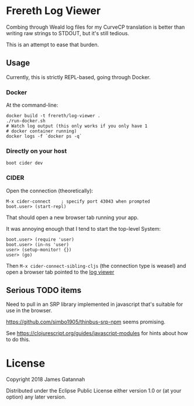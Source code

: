 # Frereth Log Viewer

Combing through Weald log files for my CurveCP translation is better
than writing raw strings to STDOUT, but it's still tedious.

This is an attempt to ease that burden.

## Usage

Currently, this is strictly REPL-based, going through Docker.

### Docker

At the command-line:

    docker build -t frereth/log-viewer .
    ./run-docker.sh
    # Watch log output (this only works if you only have 1
    # docker container running)
    docker logs -f `docker ps -q`

### Directly on your host

    boot cider dev

### CIDER

Open the connection (theoretically):

    M-x cider-connect    ; specify port 43043 when prompted
    boot.user> (start-repl)

That should open a new browser tab running your app.

It was annoying enough that I tend to start the top-level System:

    boot.user> (require 'user)
    boot.user> (in-ns 'user)
    user> (setup-monitor! {})
    user> (go)

Then `M-x cider-connect-sibling-cljs` (the connection type is weasel)
and open a browser tab pointed to the
[log viewer](http://localhost:10555/index)

## Serious TODO items

Need to pull in an SRP library implemented in javascript that's suitable
for use in the browser.

https://github.com/simbo1905/thinbus-srp-npm seems promising.

See https://clojurescript.org/guides/javascript-modules for hints about
how to do this.

# License

Copyright 2018 James Gatannah

Distributed under the Eclipse Public License either version 1.0 or (at your option) any later version.
